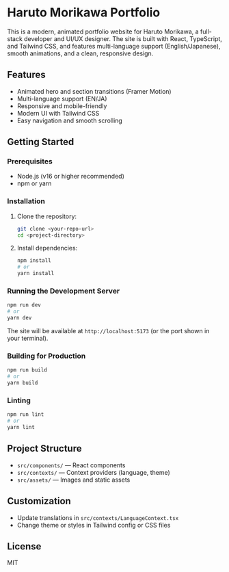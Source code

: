 # Haruto Morikawa Portfolio

This is a modern, animated portfolio website for Haruto Morikawa, a full-stack developer and UI/UX designer. The site is built with React, TypeScript, and Tailwind CSS, and features multi-language support (English/Japanese), smooth animations, and a clean, responsive design.

## Features
- Animated hero and section transitions (Framer Motion)
- Multi-language support (EN/JA)
- Responsive and mobile-friendly
- Modern UI with Tailwind CSS
- Easy navigation and smooth scrolling

## Getting Started

### Prerequisites
- Node.js (v16 or higher recommended)
- npm or yarn

### Installation
1. Clone the repository:
   ```bash
   git clone <your-repo-url>
   cd <project-directory>
   ```
2. Install dependencies:
   ```bash
   npm install
   # or
   yarn install
   ```

### Running the Development Server
```bash
npm run dev
# or
yarn dev
```

The site will be available at `http://localhost:5173` (or the port shown in your terminal).

### Building for Production
```bash
npm run build
# or
yarn build
```

### Linting
```bash
npm run lint
# or
yarn lint
```

## Project Structure
- `src/components/` — React components
- `src/contexts/` — Context providers (language, theme)
- `src/assets/` — Images and static assets

## Customization
- Update translations in `src/contexts/LanguageContext.tsx`
- Change theme or styles in Tailwind config or CSS files

## License
MIT 